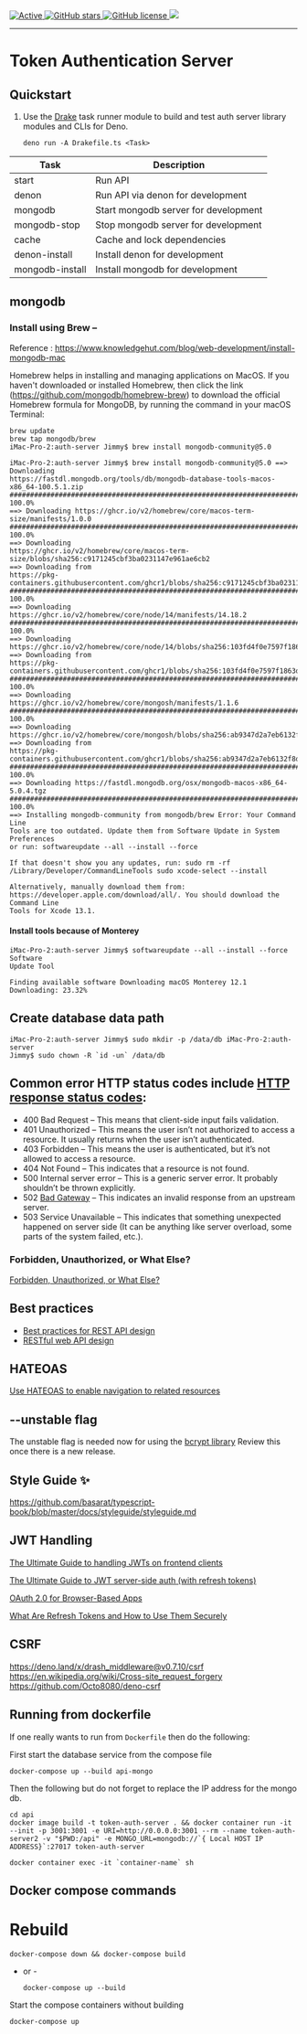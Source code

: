 <a href="">
     <img alt="Active" src="https://img.shields.io/badge/status-early%20development-orange?">
   </a>
   <a href="https://github.com/kjpou1/token-auth-server/stargazers">
     <img alt="GitHub stars" src="https://img.shields.io/github/stars/kjpou1/token-auth-server">
   </a>
   <a href="">
     <img alt="GitHub license" src="https://img.shields.io/github/license/kjpou1/token-auth-server" />
   </a>
   <a href="https://deno.land">
     <img src="https://img.shields.io/badge/deno-1.17.0-green?logo=deno"/>
   </a>

</div>

---

# Token Authentication Server

## Quickstart

1. Use the [Drake](https://github.com/srackham/drake) task runner module to
   build and test auth server library modules and CLIs for Deno.

       deno run -A Drakefile.ts <Task>

| Task            | Description                          |
| --------------- | ------------------------------------ |
| start           | Run API                              |
| denon           | Run API via denon for development    |
| mongodb         | Start mongodb server for development |
| mongodb-stop    | Stop mongodb server for development  |
| cache           | Cache and lock dependencies          |
| denon-install   | Install denon for development        |
| mongodb-install | Install mongodb for development      |

## mongodb

### Install using Brew –

Reference :
https://www.knowledgehut.com/blog/web-development/install-mongodb-mac

Homebrew helps in installing and managing applications on MacOS. If you haven't
downloaded or installed Homebrew, then click the link
(https://github.com/mongodb/homebrew-brew) to download the official Homebrew
formula for MongoDB, by running the command in your macOS Terminal:

```
brew update 
brew tap mongodb/brew
iMac-Pro-2:auth-server Jimmy$ brew install mongodb-community@5.0
```

```
iMac-Pro-2:auth-server Jimmy$ brew install mongodb-community@5.0 ==> Downloading
https://fastdl.mongodb.org/tools/db/mongodb-database-tools-macos-x86_64-100.5.1.zip
######################################################################## 100.0%
==> Downloading https://ghcr.io/v2/homebrew/core/macos-term-size/manifests/1.0.0
######################################################################## 100.0%
==> Downloading
https://ghcr.io/v2/homebrew/core/macos-term-size/blobs/sha256:c9171245cbf3ba0231147e961ae6cb2
==> Downloading from
https://pkg-containers.githubusercontent.com/ghcr1/blobs/sha256:c9171245cbf3ba0231147e96
######################################################################## 100.0%
==> Downloading https://ghcr.io/v2/homebrew/core/node/14/manifests/14.18.2
######################################################################## 100.0%
==> Downloading
https://ghcr.io/v2/homebrew/core/node/14/blobs/sha256:103fd4f0e7597f1863dc94693baad9f0d5ea38c
==> Downloading from
https://pkg-containers.githubusercontent.com/ghcr1/blobs/sha256:103fd4f0e7597f1863dc9469
######################################################################## 100.0%
==> Downloading https://ghcr.io/v2/homebrew/core/mongosh/manifests/1.1.6
######################################################################## 100.0%
==> Downloading
https://ghcr.io/v2/homebrew/core/mongosh/blobs/sha256:ab9347d2a7eb6132f8d9171e65d3e0e2cf14cf6
==> Downloading from
https://pkg-containers.githubusercontent.com/ghcr1/blobs/sha256:ab9347d2a7eb6132f8d9171e
######################################################################## 100.0%
==> Downloading https://fastdl.mongodb.org/osx/mongodb-macos-x86_64-5.0.4.tgz
######################################################################## 100.0%
==> Installing mongodb-community from mongodb/brew Error: Your Command Line
Tools are too outdated. Update them from Software Update in System Preferences
or run: softwareupdate --all --install --force

If that doesn't show you any updates, run: sudo rm -rf
/Library/Developer/CommandLineTools sudo xcode-select --install

Alternatively, manually download them from:
https://developer.apple.com/download/all/. You should download the Command Line
Tools for Xcode 13.1.
```

#### Install tools because of Monterey

```
iMac-Pro-2:auth-server Jimmy$ softwareupdate --all --install --force Software
Update Tool

Finding available software Downloading macOS Monterey 12.1 Downloading: 23.32%
```

## Create database data path

```
iMac-Pro-2:auth-server Jimmy$ sudo mkdir -p /data/db iMac-Pro-2:auth-server
Jimmy$ sudo chown -R `id -un` /data/db
```

## Common error HTTP status codes include [HTTP response status codes](https://developer.mozilla.org/en-US/docs/Web/HTTP/Status):

- 400 Bad Request – This means that client-side input fails validation.
- 401 Unauthorized – This means the user isn’t not authorized to access a
  resource. It usually returns when the user isn’t authenticated.
- 403 Forbidden – This means the user is authenticated, but it’s not allowed to
  access a resource.
- 404 Not Found – This indicates that a resource is not found.
- 500 Internal server error – This is a generic server error. It probably
  shouldn’t be thrown explicitly.
- 502
  [Bad Gateway](https://developer.mozilla.org/en-US/docs/Web/HTTP/Status/502) –
  This indicates an invalid response from an upstream server.
- 503 Service Unavailable – This indicates that something unexpected happened on
  server side (It can be anything like server overload, some parts of the system
  failed, etc.).

### Forbidden, Unauthorized, or What Else?

[Forbidden, Unauthorized, or What Else?](https://auth0.com/blog/forbidden-unauthorized-http-status-codes/)

## Best practices

- [Best practices for REST API design](https://stackoverflow.blog/2020/03/02/best-practices-for-rest-api-design/#h-accept-and-respond-with-json)
- [RESTful web API design](https://docs.microsoft.com/en-us/azure/architecture/best-practices/api-design)

## HATEOAS

[Use HATEOAS to enable navigation to related resources](https://docs.microsoft.com/en-us/azure/architecture/best-practices/api-design#use-hateoas-to-enable-navigation-to-related-resources)

## --unstable flag

The unstable flag is needed now for using the
[bcrypt library](https://github.com/JamesBroadberry/deno-bcrypt/issues/24)
Review this once there is a new release.

## Style Guide ✨

https://github.com/basarat/typescript-book/blob/master/docs/styleguide/styleguide.md

## JWT Handling

[The Ultimate Guide to handling JWTs on frontend
clients](https://hasura.io/blog/best-practices-of-using-jwt-with-graphql/#silent_refresh)

[The Ultimate Guide to JWT server-side auth (with refresh tokens)](https://katifrantz.com/the-ultimate-guide-to-jwt-server-side-authentication-with-refresh-tokens)

[OAuth 2.0 for Browser-Based Apps](https://datatracker.ietf.org/doc/html/draft-ietf-oauth-browser-based-apps#section-8)

[What Are Refresh Tokens and How to Use Them Securely](https://auth0.com/blog/refresh-tokens-what-are-they-and-when-to-use-them/)

## CSRF

https://deno.land/x/drash_middleware@v0.7.10/csrf
https://en.wikipedia.org/wiki/Cross-site_request_forgery
https://github.com/Octo8080/deno-csrf

## Running from dockerfile

If one really wants to run from `Dockerfile` then do the following:

First start the database service from the compose file

```
docker-compose up --build api-mongo
```

Then the following but do not forget to replace the IP address for the mongo db.

```
cd api
docker image build -t token-auth-server . && docker container run -it --init -p 3001:3001 -e URI=http://0.0.0.0:3001 --rm --name token-auth-server2 -v "$PWD:/api" -e MONGO_URL=mongodb://`{ Local HOST IP ADDRESS}`:27017 token-auth-server
```

```
docker container exec -it `container-name` sh
```

## Docker compose commands

# Rebuild

```
docker-compose down && docker-compose build
```

- or -

  ```
  docker-compose up --build
  ```

Start the compose containers without building

```
docker-compose up
```
